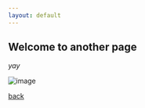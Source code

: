 ```yaml
---
layout: default
---
```


## Welcome to another page

_yay_

![image](https://github.com/benvdm03/Infinity/assets/161901352/a35d43f9-b6b6-4220-8992-e50e54f3ee38)

[back](./)
